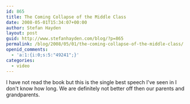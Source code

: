 ```yaml
---
id: 865
title: The Coming Collapse of the Middle Class
date: 2008-05-01T15:34:07+00:00
author: Stefan Hayden
layout: post
guid: http://www.stefanhayden.com/blog/?p=865
permalink: /blog/2008/05/01/the-coming-collapse-of-the-middle-class/
openid_comments:
  - 'a:1:{i:0;s:5:"49241";}'
categories:
  - video
---
```

I have not read the book but this is the single best speech I've seen in I don't know how long. We are definitely not better off then our parents and grandparents.

<object width="425" height="355"><param name="movie" value="http://www.youtube.com/v/akVL7QY0S8A&hl=en"></param><param name="wmode" value="transparent"></param><embed src="http://www.youtube.com/v/akVL7QY0S8A&hl=en" type="application/x-shockwave-flash" wmode="transparent" width="425" height="355"></embed></object>
